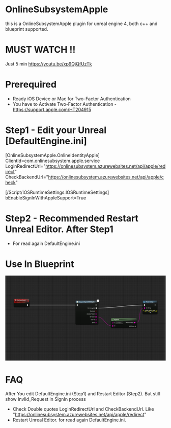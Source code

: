 # OnlineSubsystemApple
this is a OnlineSubsystemApple plugin for unreal engine 4, both c++ and blueprint supported.

# MUST WATCH !! 
 Just 5 min
 https://youtu.be/xp9QjQfUzTk

# Prerequired
 - Ready iOS Device or Mac for Two-Factor Authentication
 - You have to Activate Two-Factor Authentication - https://support.apple.com/HT204915 <br/>
  

# Step1 - Edit your Unreal [DefaultEngine.ini]

 [OnlineSubsystemApple.OnlineIdentityApple]<br />
 ClientId=com.onlinesubsystem.apple.service<br />
 LoginRedirectUrl="https://onlinesubsystem.azurewebsites.net/api/apple/redirect" <br />
 CheckBackendUrl="https://onlinesubsystem.azurewebsites.net/api/apple/check" <br />

 [/Script/IOSRuntimeSettings.IOSRuntimeSettings]<br />
 bEnableSignInWithAppleSupport=True
 
# Step2 - Recommended Restart Unreal Editor. After Step1
 - For read again DefaultEngine.ini

# Use In Blueprint
![ScreenShot](img/Step14.png) 

# FAQ
 After You edit DefaultEngine.ini (Step1) and Restart Editor (Step2). But still show Invlid_Request in SignIn process <br />
  - Check Double quotes LoginRedirectUrl and CheckBackendUrl. Like "https://onlinesubsystem.azurewebsites.net/api/apple/redirect" <br />
  - Restart Unreal Editor. for read again DefaultEngine.ini. <br />



